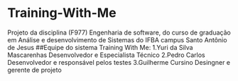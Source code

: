 # Training-With-Me
Projeto da disciplina (F977) Engenharia de software, do curso de graduação em Análise e desenvolvimento de Sistemas do IFBA campus Santo Antônio de Jesus 
##Equipe do sistema Training With Me:
1.Yuri da Silva Mascarenhas Desenvolvedor e Especialista Técnico
2.Pedro Carlos Desenvolvedor e responsável pelos testes
3.Guilherme Cursino Desingner e gerente de projeto
